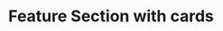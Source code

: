 ---
title: Feature Section with cards
category: Marketing
paid: true
isActive: true
ltr: {"vue":{"vueTail":[],"vueCss":[]},"preview":"function App() {\n  const features = [{\n    icon: /*#__PURE__*/React.createElement(\"svg\", {\n      xmlns: \"http://www.w3.org/2000/svg\",\n      fill: \"none\",\n      viewBox: \"0 0 24 24\",\n      strokeWidth: 1.5,\n      stroke: \"currentColor\",\n      className: \"w-6 h-6\"\n    }, /*#__PURE__*/React.createElement(\"path\", {\n      strokeLinecap: \"round\",\n      strokeLinejoin: \"round\",\n      d: \"M3.75 13.5l10.5-11.25L12 10.5h8.25L9.75 21.75 12 13.5H3.75z\"\n    })),\n    title: \"Fast Refresh\",\n    desc: \"Lorem ipsum dolor sit amet, consectetur adipiscing elit. Donec congue, nisl eget molestie varius.\"\n  }, {\n    icon: /*#__PURE__*/React.createElement(\"svg\", {\n      xmlns: \"http://www.w3.org/2000/svg\",\n      fill: \"none\",\n      viewBox: \"0 0 24 24\",\n      strokeWidth: 1.5,\n      stroke: \"currentColor\",\n      className: \"w-6 h-6\"\n    }, /*#__PURE__*/React.createElement(\"path\", {\n      strokeLinecap: \"round\",\n      strokeLinejoin: \"round\",\n      d: \"M3 13.125C3 12.504 3.504 12 4.125 12h2.25c.621 0 1.125.504 1.125 1.125v6.75C7.5 20.496 6.996 21 6.375 21h-2.25A1.125 1.125 0 013 19.875v-6.75zM9.75 8.625c0-.621.504-1.125 1.125-1.125h2.25c.621 0 1.125.504 1.125 1.125v11.25c0 .621-.504 1.125-1.125 1.125h-2.25a1.125 1.125 0 01-1.125-1.125V8.625zM16.5 4.125c0-.621.504-1.125 1.125-1.125h2.25C20.496 3 21 3.504 21 4.125v15.75c0 .621-.504 1.125-1.125 1.125h-2.25a1.125 1.125 0 01-1.125-1.125V4.125z\"\n    })),\n    title: \"Analytics\",\n    desc: \"Lorem ipsum dolor sit amet, consectetur adipiscing elit. Donec congue, nisl eget molestie varius.\"\n  }, {\n    icon: /*#__PURE__*/React.createElement(\"svg\", {\n      xmlns: \"http://www.w3.org/2000/svg\",\n      fill: \"none\",\n      viewBox: \"0 0 24 24\",\n      strokeWidth: 1.5,\n      stroke: \"currentColor\",\n      className: \"w-6 h-6\"\n    }, /*#__PURE__*/React.createElement(\"path\", {\n      strokeLinecap: \"round\",\n      strokeLinejoin: \"round\",\n      d: \"M16.5 10.5V6.75a4.5 4.5 0 10-9 0v3.75m-.75 11.25h10.5a2.25 2.25 0 002.25-2.25v-6.75a2.25 2.25 0 00-2.25-2.25H6.75a2.25 2.25 0 00-2.25 2.25v6.75a2.25 2.25 0 002.25 2.25z\"\n    })),\n    title: \"Datacenter security\",\n    desc: \"Lorem ipsum dolor sit amet, consectetur adipiscing elit. Donec congue, nisl eget molestie varius.\"\n  }, {\n    icon: /*#__PURE__*/React.createElement(\"svg\", {\n      xmlns: \"http://www.w3.org/2000/svg\",\n      fill: \"none\",\n      viewBox: \"0 0 24 24\",\n      strokeWidth: 1.5,\n      stroke: \"currentColor\",\n      className: \"w-6 h-6\"\n    }, /*#__PURE__*/React.createElement(\"path\", {\n      strokeLinecap: \"round\",\n      strokeLinejoin: \"round\",\n      d: \"M6.429 9.75L2.25 12l4.179 2.25m0-4.5l5.571 3 5.571-3m-11.142 0L2.25 7.5 12 2.25l9.75 5.25-4.179 2.25m0 0L21.75 12l-4.179 2.25m0 0l4.179 2.25L12 21.75 2.25 16.5l4.179-2.25m11.142 0l-5.571 3-5.571-3\"\n    })),\n    title: \"Build on your terms\",\n    desc: \"Lorem ipsum dolor sit amet, consectetur adipiscing elit. Donec congue, nisl eget molestie varius.\"\n  }, {\n    icon: /*#__PURE__*/React.createElement(\"svg\", {\n      xmlns: \"http://www.w3.org/2000/svg\",\n      fill: \"none\",\n      viewBox: \"0 0 24 24\",\n      strokeWidth: 1.5,\n      stroke: \"currentColor\",\n      className: \"w-6 h-6\"\n    }, /*#__PURE__*/React.createElement(\"path\", {\n      strokeLinecap: \"round\",\n      strokeLinejoin: \"round\",\n      d: \"M9 12.75L11.25 15 15 9.75m-3-7.036A11.959 11.959 0 013.598 6 11.99 11.99 0 003 9.749c0 5.592 3.824 10.29 9 11.623 5.176-1.332 9-6.03 9-11.622 0-1.31-.21-2.571-.598-3.751h-.152c-3.196 0-6.1-1.248-8.25-3.285z\"\n    })),\n    title: \"Safe to use\",\n    desc: \"Lorem ipsum dolor sit amet, consectetur adipiscing elit. Donec congue, nisl eget molestie varius.\"\n  }, {\n    icon: /*#__PURE__*/React.createElement(\"svg\", {\n      xmlns: \"http://www.w3.org/2000/svg\",\n      fill: \"none\",\n      viewBox: \"0 0 24 24\",\n      strokeWidth: 1.5,\n      stroke: \"currentColor\",\n      className: \"w-6 h-6\"\n    }, /*#__PURE__*/React.createElement(\"path\", {\n      strokeLinecap: \"round\",\n      strokeLinejoin: \"round\",\n      d: \"M9.813 15.904L9 18.75l-.813-2.846a4.5 4.5 0 00-3.09-3.09L2.25 12l2.846-.813a4.5 4.5 0 003.09-3.09L9 5.25l.813 2.846a4.5 4.5 0 003.09 3.09L15.75 12l-2.846.813a4.5 4.5 0 00-3.09 3.09zM18.259 8.715L18 9.75l-.259-1.035a3.375 3.375 0 00-2.455-2.456L14.25 6l1.036-.259a3.375 3.375 0 002.455-2.456L18 2.25l.259 1.035a3.375 3.375 0 002.456 2.456L21.75 6l-1.035.259a3.375 3.375 0 00-2.456 2.456zM16.894 20.567L16.5 21.75l-.394-1.183a2.25 2.25 0 00-1.423-1.423L13.5 18.75l1.183-.394a2.25 2.25 0 001.423-1.423l.394-1.183.394 1.183a2.25 2.25 0 001.423 1.423l1.183.394-1.183.394a2.25 2.25 0 00-1.423 1.423z\"\n    })),\n    title: \"Flexible\",\n    desc: \"Lorem ipsum dolor sit amet, consectetur adipiscing elit. Donec congue, nisl eget molestie varius.\"\n  }];\n  return /*#__PURE__*/React.createElement(\"section\", {\n    className: \"py-14\"\n  }, /*#__PURE__*/React.createElement(\"div\", {\n    className: \"max-w-screen-xl mx-auto px-4 text-gray-600 md:px-8\"\n  }, /*#__PURE__*/React.createElement(\"div\", {\n    className: \"relative max-w-2xl mx-auto sm:text-center\"\n  }, /*#__PURE__*/React.createElement(\"div\", {\n    className: \"relative z-10\"\n  }, /*#__PURE__*/React.createElement(\"h3\", {\n    className: \"text-gray-800 text-3xl font-semibold sm:text-4xl\"\n  }, \"Let\\u2019s help power your SaaS\"), /*#__PURE__*/React.createElement(\"p\", {\n    className: \"mt-3\"\n  }, \"Lorem ipsum dolor sit amet, consectetur adipiscing elit. Donec congue, nisl eget molestie varius, enim ex faucibus purus.\")), /*#__PURE__*/React.createElement(\"div\", {\n    className: \"absolute inset-0 max-w-xs mx-auto h-44 blur-[118px]\",\n    style: {\n      background: \"linear-gradient(152.92deg, rgba(192, 132, 252, 0.2) 4.54%, rgba(232, 121, 249, 0.26) 34.2%, rgba(192, 132, 252, 0.1) 77.55%)\"\n    }\n  })), /*#__PURE__*/React.createElement(\"div\", {\n    className: \"relative mt-12\"\n  }, /*#__PURE__*/React.createElement(\"ul\", {\n    className: \"grid gap-8 sm:grid-cols-2 lg:grid-cols-3\"\n  }, features.map((item, idx) => /*#__PURE__*/React.createElement(\"li\", {\n    key: idx,\n    className: \"bg-white space-y-3 p-4 border rounded-lg\"\n  }, /*#__PURE__*/React.createElement(\"div\", {\n    className: \"text-indigo-600 pb-3\"\n  }, item.icon), /*#__PURE__*/React.createElement(\"h4\", {\n    className: \"text-lg text-gray-800 font-semibold\"\n  }, item.title), /*#__PURE__*/React.createElement(\"p\", null, item.desc)))))));\n}","react":{"jsxCss":[],"jsxTail":[{"label":"App.jsx","code":"export default () => {\n\n    const features = [\n        {\n            icon:\n                <svg xmlns=\"http://www.w3.org/2000/svg\" fill=\"none\" viewBox=\"0 0 24 24\" strokeWidth={1.5} stroke=\"currentColor\" className=\"w-6 h-6\">\n                    <path strokeLinecap=\"round\" strokeLinejoin=\"round\" d=\"M3.75 13.5l10.5-11.25L12 10.5h8.25L9.75 21.75 12 13.5H3.75z\" />\n                </svg>,\n            title: \"Fast Refresh\",\n            desc: \"Lorem ipsum dolor sit amet, consectetur adipiscing elit. Donec congue, nisl eget molestie varius.\"\n        },\n        {\n            icon:\n                <svg xmlns=\"http://www.w3.org/2000/svg\" fill=\"none\" viewBox=\"0 0 24 24\" strokeWidth={1.5} stroke=\"currentColor\" className=\"w-6 h-6\">\n                    <path strokeLinecap=\"round\" strokeLinejoin=\"round\" d=\"M3 13.125C3 12.504 3.504 12 4.125 12h2.25c.621 0 1.125.504 1.125 1.125v6.75C7.5 20.496 6.996 21 6.375 21h-2.25A1.125 1.125 0 013 19.875v-6.75zM9.75 8.625c0-.621.504-1.125 1.125-1.125h2.25c.621 0 1.125.504 1.125 1.125v11.25c0 .621-.504 1.125-1.125 1.125h-2.25a1.125 1.125 0 01-1.125-1.125V8.625zM16.5 4.125c0-.621.504-1.125 1.125-1.125h2.25C20.496 3 21 3.504 21 4.125v15.75c0 .621-.504 1.125-1.125 1.125h-2.25a1.125 1.125 0 01-1.125-1.125V4.125z\" />\n                </svg>,\n            title: \"Analytics\",\n            desc: \"Lorem ipsum dolor sit amet, consectetur adipiscing elit. Donec congue, nisl eget molestie varius.\"\n        },\n        {\n            icon:\n                <svg xmlns=\"http://www.w3.org/2000/svg\" fill=\"none\" viewBox=\"0 0 24 24\" strokeWidth={1.5} stroke=\"currentColor\" className=\"w-6 h-6\">\n                    <path strokeLinecap=\"round\" strokeLinejoin=\"round\" d=\"M16.5 10.5V6.75a4.5 4.5 0 10-9 0v3.75m-.75 11.25h10.5a2.25 2.25 0 002.25-2.25v-6.75a2.25 2.25 0 00-2.25-2.25H6.75a2.25 2.25 0 00-2.25 2.25v6.75a2.25 2.25 0 002.25 2.25z\" />\n                </svg>,\n            title: \"Datacenter security\",\n            desc: \"Lorem ipsum dolor sit amet, consectetur adipiscing elit. Donec congue, nisl eget molestie varius.\"\n        },\n        {\n            icon:\n                <svg xmlns=\"http://www.w3.org/2000/svg\" fill=\"none\" viewBox=\"0 0 24 24\" strokeWidth={1.5} stroke=\"currentColor\" className=\"w-6 h-6\">\n                    <path strokeLinecap=\"round\" strokeLinejoin=\"round\" d=\"M6.429 9.75L2.25 12l4.179 2.25m0-4.5l5.571 3 5.571-3m-11.142 0L2.25 7.5 12 2.25l9.75 5.25-4.179 2.25m0 0L21.75 12l-4.179 2.25m0 0l4.179 2.25L12 21.75 2.25 16.5l4.179-2.25m11.142 0l-5.571 3-5.571-3\" />\n                </svg>,\n            title: \"Build on your terms\",\n            desc: \"Lorem ipsum dolor sit amet, consectetur adipiscing elit. Donec congue, nisl eget molestie varius.\"\n        },\n        {\n            icon:\n                <svg xmlns=\"http://www.w3.org/2000/svg\" fill=\"none\" viewBox=\"0 0 24 24\" strokeWidth={1.5} stroke=\"currentColor\" className=\"w-6 h-6\">\n                    <path strokeLinecap=\"round\" strokeLinejoin=\"round\" d=\"M9 12.75L11.25 15 15 9.75m-3-7.036A11.959 11.959 0 013.598 6 11.99 11.99 0 003 9.749c0 5.592 3.824 10.29 9 11.623 5.176-1.332 9-6.03 9-11.622 0-1.31-.21-2.571-.598-3.751h-.152c-3.196 0-6.1-1.248-8.25-3.285z\" />\n                </svg>,\n            title: \"Safe to use\",\n            desc: \"Lorem ipsum dolor sit amet, consectetur adipiscing elit. Donec congue, nisl eget molestie varius.\"\n        },\n        {\n            icon:\n                <svg xmlns=\"http://www.w3.org/2000/svg\" fill=\"none\" viewBox=\"0 0 24 24\" strokeWidth={1.5} stroke=\"currentColor\" className=\"w-6 h-6\">\n                    <path strokeLinecap=\"round\" strokeLinejoin=\"round\" d=\"M9.813 15.904L9 18.75l-.813-2.846a4.5 4.5 0 00-3.09-3.09L2.25 12l2.846-.813a4.5 4.5 0 003.09-3.09L9 5.25l.813 2.846a4.5 4.5 0 003.09 3.09L15.75 12l-2.846.813a4.5 4.5 0 00-3.09 3.09zM18.259 8.715L18 9.75l-.259-1.035a3.375 3.375 0 00-2.455-2.456L14.25 6l1.036-.259a3.375 3.375 0 002.455-2.456L18 2.25l.259 1.035a3.375 3.375 0 002.456 2.456L21.75 6l-1.035.259a3.375 3.375 0 00-2.456 2.456zM16.894 20.567L16.5 21.75l-.394-1.183a2.25 2.25 0 00-1.423-1.423L13.5 18.75l1.183-.394a2.25 2.25 0 001.423-1.423l.394-1.183.394 1.183a2.25 2.25 0 001.423 1.423l1.183.394-1.183.394a2.25 2.25 0 00-1.423 1.423z\" />\n                </svg>,\n            title: \"Flexible\",\n            desc: \"Lorem ipsum dolor sit amet, consectetur adipiscing elit. Donec congue, nisl eget molestie varius.\"\n        },\n    ]\n\n    return (\n        <section className=\"py-14\">\n            <div className=\"max-w-screen-xl mx-auto px-4 text-gray-600 md:px-8\">\n                <div className=\"relative max-w-2xl mx-auto sm:text-center\">\n                    <div className=\"relative z-10\">\n                        <h3 className=\"text-gray-800 text-3xl font-semibold sm:text-4xl\">\n                            Let’s help power your SaaS\n                        </h3>\n                        <p className=\"mt-3\">\n                            Lorem ipsum dolor sit amet, consectetur adipiscing elit. Donec congue, nisl eget molestie varius, enim ex faucibus purus.\n                        </p>\n                    </div>\n                    <div className=\"absolute inset-0 max-w-xs mx-auto h-44 blur-[118px]\" style={{ background: \"linear-gradient(152.92deg, rgba(192, 132, 252, 0.2) 4.54%, rgba(232, 121, 249, 0.26) 34.2%, rgba(192, 132, 252, 0.1) 77.55%)\" }}></div>\n                </div>\n                <div className=\"relative mt-12\">\n                    <ul className=\"grid gap-8 sm:grid-cols-2 lg:grid-cols-3\">\n                        {\n                            features.map((item, idx) => (\n                                <li key={idx} className=\"bg-white space-y-3 p-4 border rounded-lg\">\n                                    <div className=\"text-indigo-600 pb-3\">\n                                        {item.icon}\n                                    </div>\n                                    <h4 className=\"text-lg text-gray-800 font-semibold\">\n                                        {item.title}\n                                    </h4>\n                                    <p>\n                                        {item.desc}\n                                    </p>\n                                </li>\n                            ))\n                        }\n                    </ul>\n                </div>\n            </div>\n        </section>\n    )\n}"}]}}
rtl: {"react":{"jsxCss":[],"jsxTail":[{"code":"export default () => {\n\n    const features = [\n        {\n            icon:\n                <svg xmlns=\"http://www.w3.org/2000/svg\" fill=\"none\" viewBox=\"0 0 24 24\" strokeWidth={1.5} stroke=\"currentColor\" className=\"w-6 h-6\">\n                    <path strokeLinecap=\"round\" strokeLinejoin=\"round\" d=\"M3.75 13.5l10.5-11.25L12 10.5h8.25L9.75 21.75 12 13.5H3.75z\" />\n                </svg>,\n            title: \"تحديث سريع\",\n            desc: \"العميل مهم جدا ، العميل سيتبعه. حتى الواجب المنزلي ، يحتاج اللاعبون إلى موظفين مختلفين.\"\n        },\n        {\n            icon:\n                <svg xmlns=\"http://www.w3.org/2000/svg\" fill=\"none\" viewBox=\"0 0 24 24\" strokeWidth={1.5} stroke=\"currentColor\" className=\"w-6 h-6\">\n                    <path strokeLinecap=\"round\" strokeLinejoin=\"round\" d=\"M3 13.125C3 12.504 3.504 12 4.125 12h2.25c.621 0 1.125.504 1.125 1.125v6.75C7.5 20.496 6.996 21 6.375 21h-2.25A1.125 1.125 0 013 19.875v-6.75zM9.75 8.625c0-.621.504-1.125 1.125-1.125h2.25c.621 0 1.125.504 1.125 1.125v11.25c0 .621-.504 1.125-1.125 1.125h-2.25a1.125 1.125 0 01-1.125-1.125V8.625zM16.5 4.125c0-.621.504-1.125 1.125-1.125h2.25C20.496 3 21 3.504 21 4.125v15.75c0 .621-.504 1.125-1.125 1.125h-2.25a1.125 1.125 0 01-1.125-1.125V4.125z\" />\n                </svg>,\n            title: \"التحليلات\",\n            desc: \"العميل مهم جدا ، العميل سيتبعه. حتى الواجب المنزلي ، يحتاج اللاعبون إلى موظفين مختلفين.\"\n        },\n        {\n            icon:\n                <svg xmlns=\"http://www.w3.org/2000/svg\" fill=\"none\" viewBox=\"0 0 24 24\" strokeWidth={1.5} stroke=\"currentColor\" className=\"w-6 h-6\">\n                    <path strokeLinecap=\"round\" strokeLinejoin=\"round\" d=\"M16.5 10.5V6.75a4.5 4.5 0 10-9 0v3.75m-.75 11.25h10.5a2.25 2.25 0 002.25-2.25v-6.75a2.25 2.25 0 00-2.25-2.25H6.75a2.25 2.25 0 00-2.25 2.25v6.75a2.25 2.25 0 002.25 2.25z\" />\n                </svg>,\n            title: \"أمن مركز البيانات\",\n            desc: \"العميل مهم جدا ، العميل سيتبعه. حتى الواجب المنزلي ، يحتاج اللاعبون إلى موظفين مختلفين.\"\n        },\n        {\n            icon:\n                <svg xmlns=\"http://www.w3.org/2000/svg\" fill=\"none\" viewBox=\"0 0 24 24\" strokeWidth={1.5} stroke=\"currentColor\" className=\"w-6 h-6\">\n                    <path strokeLinecap=\"round\" strokeLinejoin=\"round\" d=\"M6.429 9.75L2.25 12l4.179 2.25m0-4.5l5.571 3 5.571-3m-11.142 0L2.25 7.5 12 2.25l9.75 5.25-4.179 2.25m0 0L21.75 12l-4.179 2.25m0 0l4.179 2.25L12 21.75 2.25 16.5l4.179-2.25m11.142 0l-5.571 3-5.571-3\" />\n                </svg>,\n            title: \"بناء على شروطك\",\n            desc: \"العميل مهم جدا ، العميل سيتبعه. حتى الواجب المنزلي ، يحتاج اللاعبون إلى موظفين مختلفين.\"\n        },\n        {\n            icon:\n                <svg xmlns=\"http://www.w3.org/2000/svg\" fill=\"none\" viewBox=\"0 0 24 24\" strokeWidth={1.5} stroke=\"currentColor\" className=\"w-6 h-6\">\n                    <path strokeLinecap=\"round\" strokeLinejoin=\"round\" d=\"M9 12.75L11.25 15 15 9.75m-3-7.036A11.959 11.959 0 013.598 6 11.99 11.99 0 003 9.749c0 5.592 3.824 10.29 9 11.623 5.176-1.332 9-6.03 9-11.622 0-1.31-.21-2.571-.598-3.751h-.152c-3.196 0-6.1-1.248-8.25-3.285z\" />\n                </svg>,\n            title: \"آمنة للاستخدام\",\n            desc: \"العميل مهم جدا ، العميل سيتبعه. حتى الواجب المنزلي ، يحتاج اللاعبون إلى موظفين مختلفين.\"\n        },\n        {\n            icon:\n                <svg xmlns=\"http://www.w3.org/2000/svg\" fill=\"none\" viewBox=\"0 0 24 24\" strokeWidth={1.5} stroke=\"currentColor\" className=\"w-6 h-6\">\n                    <path strokeLinecap=\"round\" strokeLinejoin=\"round\" d=\"M9.813 15.904L9 18.75l-.813-2.846a4.5 4.5 0 00-3.09-3.09L2.25 12l2.846-.813a4.5 4.5 0 003.09-3.09L9 5.25l.813 2.846a4.5 4.5 0 003.09 3.09L15.75 12l-2.846.813a4.5 4.5 0 00-3.09 3.09zM18.259 8.715L18 9.75l-.259-1.035a3.375 3.375 0 00-2.455-2.456L14.25 6l1.036-.259a3.375 3.375 0 002.455-2.456L18 2.25l.259 1.035a3.375 3.375 0 002.456 2.456L21.75 6l-1.035.259a3.375 3.375 0 00-2.456 2.456zM16.894 20.567L16.5 21.75l-.394-1.183a2.25 2.25 0 00-1.423-1.423L13.5 18.75l1.183-.394a2.25 2.25 0 001.423-1.423l.394-1.183.394 1.183a2.25 2.25 0 001.423 1.423l1.183.394-1.183.394a2.25 2.25 0 00-1.423 1.423z\" />\n                </svg>,\n            title: \"مرن\",\n            desc: \"العميل مهم جدا ، العميل سيتبعه. حتى الواجب المنزلي ، يحتاج اللاعبون إلى موظفين مختلفين.\"\n        },\n    ]\n\n    return (\n        <section className=\"py-14\">\n            <div className=\"max-w-screen-xl mx-auto px-4 text-gray-600 md:px-8\">\n                <div className=\"relative max-w-2xl mx-auto sm:text-center\">\n                    <div className=\"relative z-10\">\n                        <h3 className=\"text-gray-800 text-3xl font-semibold sm:text-4xl\">\n                            دعنا نساعدك في دعم منتج SaaS الخاص بك\n                        </h3>\n                        <p className=\"mt-3\">\n                            العميل مهم جدا ، العميل سيتبعه. حتى الواجب المنزلي ، يحتاج اللاعبون إلى موظفين مختلفين ، لأنهم طاهرون من الفم..\n                        </p>\n                    </div>\n                    <div className=\"absolute inset-0 max-w-xs mx-auto h-44 blur-[118px]\" style={{ background: \"linear-gradient(152.92deg, rgba(192, 132, 252, 0.2) 4.54%, rgba(232, 121, 249, 0.26) 34.2%, rgba(192, 132, 252, 0.1) 77.55%)\" }}></div>\n                </div>\n                <div className=\"relative mt-12\">\n                    <ul className=\"grid gap-8 sm:grid-cols-2 lg:grid-cols-3\">\n                        {\n                            features.map((item, idx) => (\n                                <li key={idx} className=\"bg-white space-y-3 p-4 border rounded-lg\">\n                                    <div className=\"text-indigo-600 pb-3\">\n                                        {item.icon}\n                                    </div>\n                                    <h4 className=\"text-lg text-gray-800 font-semibold\">\n                                        {item.title}\n                                    </h4>\n                                    <p>\n                                        {item.desc}\n                                    </p>\n                                </li>\n                            ))\n                        }\n                    </ul>\n                </div>\n            </div>\n        </section>\n    )\n}","label":"App.jsx"}]},"vue":{"vueTail":[],"vueCss":[]},"preview":"function App() {\n  const features = [{\n    icon: /*#__PURE__*/React.createElement(\"svg\", {\n      xmlns: \"http://www.w3.org/2000/svg\",\n      fill: \"none\",\n      viewBox: \"0 0 24 24\",\n      strokeWidth: 1.5,\n      stroke: \"currentColor\",\n      className: \"w-6 h-6\"\n    }, /*#__PURE__*/React.createElement(\"path\", {\n      strokeLinecap: \"round\",\n      strokeLinejoin: \"round\",\n      d: \"M3.75 13.5l10.5-11.25L12 10.5h8.25L9.75 21.75 12 13.5H3.75z\"\n    })),\n    title: \"تحديث سريع\",\n    desc: \"العميل مهم جدا ، العميل سيتبعه. حتى الواجب المنزلي ، يحتاج اللاعبون إلى موظفين مختلفين.\"\n  }, {\n    icon: /*#__PURE__*/React.createElement(\"svg\", {\n      xmlns: \"http://www.w3.org/2000/svg\",\n      fill: \"none\",\n      viewBox: \"0 0 24 24\",\n      strokeWidth: 1.5,\n      stroke: \"currentColor\",\n      className: \"w-6 h-6\"\n    }, /*#__PURE__*/React.createElement(\"path\", {\n      strokeLinecap: \"round\",\n      strokeLinejoin: \"round\",\n      d: \"M3 13.125C3 12.504 3.504 12 4.125 12h2.25c.621 0 1.125.504 1.125 1.125v6.75C7.5 20.496 6.996 21 6.375 21h-2.25A1.125 1.125 0 013 19.875v-6.75zM9.75 8.625c0-.621.504-1.125 1.125-1.125h2.25c.621 0 1.125.504 1.125 1.125v11.25c0 .621-.504 1.125-1.125 1.125h-2.25a1.125 1.125 0 01-1.125-1.125V8.625zM16.5 4.125c0-.621.504-1.125 1.125-1.125h2.25C20.496 3 21 3.504 21 4.125v15.75c0 .621-.504 1.125-1.125 1.125h-2.25a1.125 1.125 0 01-1.125-1.125V4.125z\"\n    })),\n    title: \"التحليلات\",\n    desc: \"العميل مهم جدا ، العميل سيتبعه. حتى الواجب المنزلي ، يحتاج اللاعبون إلى موظفين مختلفين.\"\n  }, {\n    icon: /*#__PURE__*/React.createElement(\"svg\", {\n      xmlns: \"http://www.w3.org/2000/svg\",\n      fill: \"none\",\n      viewBox: \"0 0 24 24\",\n      strokeWidth: 1.5,\n      stroke: \"currentColor\",\n      className: \"w-6 h-6\"\n    }, /*#__PURE__*/React.createElement(\"path\", {\n      strokeLinecap: \"round\",\n      strokeLinejoin: \"round\",\n      d: \"M16.5 10.5V6.75a4.5 4.5 0 10-9 0v3.75m-.75 11.25h10.5a2.25 2.25 0 002.25-2.25v-6.75a2.25 2.25 0 00-2.25-2.25H6.75a2.25 2.25 0 00-2.25 2.25v6.75a2.25 2.25 0 002.25 2.25z\"\n    })),\n    title: \"أمن مركز البيانات\",\n    desc: \"العميل مهم جدا ، العميل سيتبعه. حتى الواجب المنزلي ، يحتاج اللاعبون إلى موظفين مختلفين.\"\n  }, {\n    icon: /*#__PURE__*/React.createElement(\"svg\", {\n      xmlns: \"http://www.w3.org/2000/svg\",\n      fill: \"none\",\n      viewBox: \"0 0 24 24\",\n      strokeWidth: 1.5,\n      stroke: \"currentColor\",\n      className: \"w-6 h-6\"\n    }, /*#__PURE__*/React.createElement(\"path\", {\n      strokeLinecap: \"round\",\n      strokeLinejoin: \"round\",\n      d: \"M6.429 9.75L2.25 12l4.179 2.25m0-4.5l5.571 3 5.571-3m-11.142 0L2.25 7.5 12 2.25l9.75 5.25-4.179 2.25m0 0L21.75 12l-4.179 2.25m0 0l4.179 2.25L12 21.75 2.25 16.5l4.179-2.25m11.142 0l-5.571 3-5.571-3\"\n    })),\n    title: \"بناء على شروطك\",\n    desc: \"العميل مهم جدا ، العميل سيتبعه. حتى الواجب المنزلي ، يحتاج اللاعبون إلى موظفين مختلفين.\"\n  }, {\n    icon: /*#__PURE__*/React.createElement(\"svg\", {\n      xmlns: \"http://www.w3.org/2000/svg\",\n      fill: \"none\",\n      viewBox: \"0 0 24 24\",\n      strokeWidth: 1.5,\n      stroke: \"currentColor\",\n      className: \"w-6 h-6\"\n    }, /*#__PURE__*/React.createElement(\"path\", {\n      strokeLinecap: \"round\",\n      strokeLinejoin: \"round\",\n      d: \"M9 12.75L11.25 15 15 9.75m-3-7.036A11.959 11.959 0 013.598 6 11.99 11.99 0 003 9.749c0 5.592 3.824 10.29 9 11.623 5.176-1.332 9-6.03 9-11.622 0-1.31-.21-2.571-.598-3.751h-.152c-3.196 0-6.1-1.248-8.25-3.285z\"\n    })),\n    title: \"آمنة للاستخدام\",\n    desc: \"العميل مهم جدا ، العميل سيتبعه. حتى الواجب المنزلي ، يحتاج اللاعبون إلى موظفين مختلفين.\"\n  }, {\n    icon: /*#__PURE__*/React.createElement(\"svg\", {\n      xmlns: \"http://www.w3.org/2000/svg\",\n      fill: \"none\",\n      viewBox: \"0 0 24 24\",\n      strokeWidth: 1.5,\n      stroke: \"currentColor\",\n      className: \"w-6 h-6\"\n    }, /*#__PURE__*/React.createElement(\"path\", {\n      strokeLinecap: \"round\",\n      strokeLinejoin: \"round\",\n      d: \"M9.813 15.904L9 18.75l-.813-2.846a4.5 4.5 0 00-3.09-3.09L2.25 12l2.846-.813a4.5 4.5 0 003.09-3.09L9 5.25l.813 2.846a4.5 4.5 0 003.09 3.09L15.75 12l-2.846.813a4.5 4.5 0 00-3.09 3.09zM18.259 8.715L18 9.75l-.259-1.035a3.375 3.375 0 00-2.455-2.456L14.25 6l1.036-.259a3.375 3.375 0 002.455-2.456L18 2.25l.259 1.035a3.375 3.375 0 002.456 2.456L21.75 6l-1.035.259a3.375 3.375 0 00-2.456 2.456zM16.894 20.567L16.5 21.75l-.394-1.183a2.25 2.25 0 00-1.423-1.423L13.5 18.75l1.183-.394a2.25 2.25 0 001.423-1.423l.394-1.183.394 1.183a2.25 2.25 0 001.423 1.423l1.183.394-1.183.394a2.25 2.25 0 00-1.423 1.423z\"\n    })),\n    title: \"مرن\",\n    desc: \"العميل مهم جدا ، العميل سيتبعه. حتى الواجب المنزلي ، يحتاج اللاعبون إلى موظفين مختلفين.\"\n  }];\n  return /*#__PURE__*/React.createElement(\"section\", {\n    className: \"py-14\"\n  }, /*#__PURE__*/React.createElement(\"div\", {\n    className: \"max-w-screen-xl mx-auto px-4 text-gray-600 md:px-8\"\n  }, /*#__PURE__*/React.createElement(\"div\", {\n    className: \"relative max-w-2xl mx-auto sm:text-center\"\n  }, /*#__PURE__*/React.createElement(\"div\", {\n    className: \"relative z-10\"\n  }, /*#__PURE__*/React.createElement(\"h3\", {\n    className: \"text-gray-800 text-3xl font-semibold sm:text-4xl\"\n  }, \"\\u062F\\u0639\\u0646\\u0627 \\u0646\\u0633\\u0627\\u0639\\u062F\\u0643 \\u0641\\u064A \\u062F\\u0639\\u0645 \\u0645\\u0646\\u062A\\u062C SaaS \\u0627\\u0644\\u062E\\u0627\\u0635 \\u0628\\u0643\"), /*#__PURE__*/React.createElement(\"p\", {\n    className: \"mt-3\"\n  }, \"\\u0627\\u0644\\u0639\\u0645\\u064A\\u0644 \\u0645\\u0647\\u0645 \\u062C\\u062F\\u0627 \\u060C \\u0627\\u0644\\u0639\\u0645\\u064A\\u0644 \\u0633\\u064A\\u062A\\u0628\\u0639\\u0647. \\u062D\\u062A\\u0649 \\u0627\\u0644\\u0648\\u0627\\u062C\\u0628 \\u0627\\u0644\\u0645\\u0646\\u0632\\u0644\\u064A \\u060C \\u064A\\u062D\\u062A\\u0627\\u062C \\u0627\\u0644\\u0644\\u0627\\u0639\\u0628\\u0648\\u0646 \\u0625\\u0644\\u0649 \\u0645\\u0648\\u0638\\u0641\\u064A\\u0646 \\u0645\\u062E\\u062A\\u0644\\u0641\\u064A\\u0646 \\u060C \\u0644\\u0623\\u0646\\u0647\\u0645 \\u0637\\u0627\\u0647\\u0631\\u0648\\u0646 \\u0645\\u0646 \\u0627\\u0644\\u0641\\u0645..\")), /*#__PURE__*/React.createElement(\"div\", {\n    className: \"absolute inset-0 max-w-xs mx-auto h-44 blur-[118px]\",\n    style: {\n      background: \"linear-gradient(152.92deg, rgba(192, 132, 252, 0.2) 4.54%, rgba(232, 121, 249, 0.26) 34.2%, rgba(192, 132, 252, 0.1) 77.55%)\"\n    }\n  })), /*#__PURE__*/React.createElement(\"div\", {\n    className: \"relative mt-12\"\n  }, /*#__PURE__*/React.createElement(\"ul\", {\n    className: \"grid gap-8 sm:grid-cols-2 lg:grid-cols-3\"\n  }, features.map((item, idx) => /*#__PURE__*/React.createElement(\"li\", {\n    key: idx,\n    className: \"bg-white space-y-3 p-4 border rounded-lg\"\n  }, /*#__PURE__*/React.createElement(\"div\", {\n    className: \"text-indigo-600 pb-3\"\n  }, item.icon), /*#__PURE__*/React.createElement(\"h4\", {\n    className: \"text-lg text-gray-800 font-semibold\"\n  }, item.title), /*#__PURE__*/React.createElement(\"p\", null, item.desc)))))));\n}"}
slug: /feature-sections
id: 8257c2c1-c087-4e7f-9433-7cd43fad37ba
created_at: 1671318981912
---